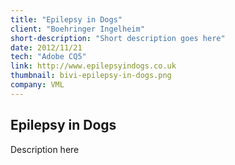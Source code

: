 ```yaml
---
title: "Epilepsy in Dogs"
client: "Boehringer Ingelheim"
short-description: "Short description goes here"
date: 2012/11/21
tech: "Adobe CQ5"
link: http://www.epilepsyindogs.co.uk
thumbnail: bivi-epilepsy-in-dogs.png
company: VML
---
```


## Epilepsy in Dogs

Description here
